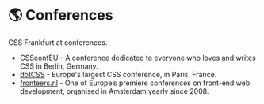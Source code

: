 # :earth_americas: Conferences

<!-- TODO: Add more conferences. -->

CSS Frankfurt at conferences.

- [CSSconfEU](https://cssconf.eu) - A conference dedicated to everyone who loves and writes CSS in Berlin, Germany.
- [dotCSS](https://dotcss.io) - Europe's largest CSS conference, in Paris, France.
- [fronteers.nl](https://fronteers.nl/congres/2018) - One of Europe’s premiere conferences on front-end web development, organised in Amsterdam yearly since 2008.